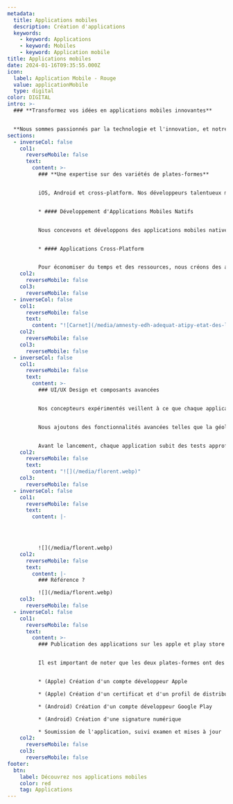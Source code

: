 ```yaml
---
metadata:
  title: Applications mobiles
  description: Création d'applications
  keywords:
    - keyword: Applications
    - keyword: Mobiles
    - keyword: Application mobile
title: Applications mobiles
date: 2024-01-16T09:35:55.000Z
icon:
  label: Application Mobile - Rouge
  value: applicationMobile
  type: digital
color: DIGITAL
intro: >-
  ### **Transformez vos idées en applications mobiles innovantes**


  **Nous sommes passionnés par la technologie et l'innovation, et notre équipe d'experts en développement d'applications est prête à vous aider à tirer parti de la puissance des applications mobiles pour atteindre vos objectifs.**
sections:
  - inverseCol: false
    col1:
      reverseMobile: false
      text:
        content: >-
          ### **Une expertise sur des variétés de plates-formes**


          iOS, Android et cross-platform. Nos développeurs talentueux maîtrisent les dernières technologies et les meilleures pratiques de l'industrie pour vous offrir des applications fluides, intuitives et hautement fonctionnelles.


          * #### Développement d'Applications Mobiles Natifs


          Nous concevons et développons des applications mobiles natives pour iOS et Android, offrant une expérience utilisateur optimale et des performances exceptionnelles.


          * #### Applications Cross-Platform


          Pour économiser du temps et des ressources, nous créons des applications compatibles avec plusieurs plates-formes en utilisant des frameworks tels que React Native ou Flutter.
    col2:
      reverseMobile: false
    col3:
      reverseMobile: false
  - inverseCol: false
    col1:
      reverseMobile: false
      text:
        content: "![Carnet](/media/amnesty-edh-adequat-atipy-etat-des-lieux.jpg)"
    col2:
      reverseMobile: false
    col3:
      reverseMobile: false
  - inverseCol: false
    col1:
      reverseMobile: false
      text:
        content: >-
          ### UI/UX Design et composants avancées


          Nos concepteurs expérimentés veillent à ce que chaque application que nous créons soit non seulement fonctionnelle, mais aussi esthétiquement attrayante et conviviale.


          Nous ajoutons des fonctionnalités avancées telles que la géolocalisation, les paiements mobiles, les notifications push, et bien plus encore, pour améliorer la valeur de votre application.


          Avant le lancement, chaque application subit des tests approfondis pour garantir son bon fonctionnement sur différentes plates-formes et appareils.
    col2:
      reverseMobile: false
      text:
        content: "![](/media/florent.webp)"
    col3:
      reverseMobile: false
  - inverseCol: false
    col1:
      reverseMobile: false
      text:
        content: |-
          



          ![](/media/florent.webp)
    col2:
      reverseMobile: false
      text:
        content: |-
          ### Référence ?

          ![](/media/florent.webp)
    col3:
      reverseMobile: false
  - inverseCol: false
    col1:
      reverseMobile: false
      text:
        content: >-
          ### Publication des applications sur les apple et play store


          Il est important de noter que les deux plates-formes ont des directives strictes en matière de contenu, de sécurité et de convivialité. Nous vous accompagnons durant toutes les étapes du processus de publication.


          * (Apple) Création d'un compte développeur Apple

          * (Apple) Création d'un certificat et d'un profil de distribution

          * (Android) Création d'un compte développeur Google Play

          * (Android) Création d'une signature numérique

          * Soumission de l'application, suivi examen et mises à jour
    col2:
      reverseMobile: false
    col3:
      reverseMobile: false
footer:
  btn:
    label: Découvrez nos applications mobiles
    color: red
    tag: Applications
---
```

